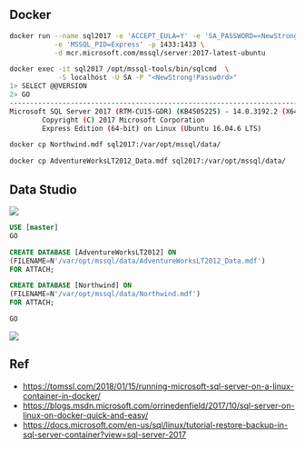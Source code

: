 ## Docker

```bash
docker run --name sql2017 -e 'ACCEPT_EULA=Y' -e 'SA_PASSWORD=<NewStrong!Passw0rd>' \
           -e 'MSSQL_PID=Express' -p 1433:1433 \
           -d mcr.microsoft.com/mssql/server:2017-latest-ubuntu

docker exec -it sql2017 /opt/mssql-tools/bin/sqlcmd  \
            -S localhost -U SA -P "<NewStrong!Passw0rd>"
1> SELECT @@VERSION
2> GO
------------------------------------------------------------------------
Microsoft SQL Server 2017 (RTM-CU15-GDR) (KB4505225) - 14.0.3192.2 (X64)
        Copyright (C) 2017 Microsoft Corporation
        Express Edition (64-bit) on Linux (Ubuntu 16.04.6 LTS)

docker cp Northwind.mdf sql2017:/var/opt/mssql/data/

docker cp AdventureWorksLT2012_Data.mdf sql2017:/var/opt/mssql/data/
```

## Data Studio

![](https://i.imgur.com/X2Gjcr9.png)

```sql
USE [master]
GO

CREATE DATABASE [AdventureWorksLT2012] ON
(FILENAME=N'/var/opt/mssql/data/AdventureWorksLT2012_Data.mdf')
FOR ATTACH;

CREATE DATABASE [Northwind] ON
(FILENAME=N'/var/opt/mssql/data/Northwind.mdf')
FOR ATTACH;

GO
```

![](https://i.imgur.com/z19XxHk.png)

## Ref

- https://tomssl.com/2018/01/15/running-microsoft-sql-server-on-a-linux-container-in-docker/
- https://blogs.msdn.microsoft.com/orrinedenfield/2017/10/sql-server-on-linux-on-docker-quick-and-easy/
- https://docs.microsoft.com/en-us/sql/linux/tutorial-restore-backup-in-sql-server-container?view=sql-server-2017
